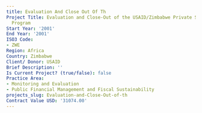 ```yaml
---
title: Evaluation And Close Out Of Th
Project Title: Evaluation and Close-Out of the USAID/Zimbabwe Private Sector Investment
  Program
Start Year: '2001'
End Year: '2001'
ISO3 Code:
- ZWE
Region: Africa
Country: Zimbabwe
Client/ Donor: USAID
Brief Description: ''
Is Current Project? (true/false): false
Practice Area:
- Monitoring and Evaluation
- Public Financial Management and Fiscal Sustainability
projects_slug: Evaluation-and-Close-Out-of-th
Contract Value USD: '31074.00'
---
```


